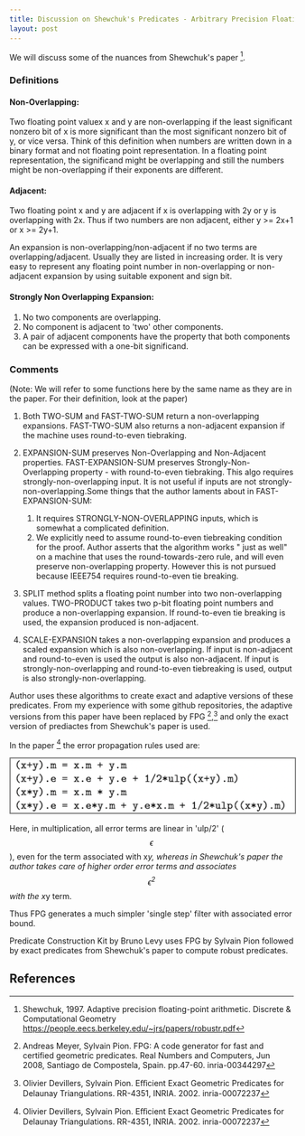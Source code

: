 ```yaml
---
title: Discussion on Shewchuk's Predicates - Arbitrary Precision Floating Point Arithmetic
layout: post
---
```




We will discuss some of the nuances from Shewchuk's paper [^1].



### Definitions

#### Non-Overlapping:

Two floating point valuex x and y are non-overlapping if the least significant nonzero bit of x is more significant than the most significant nonzero bit of y, or vice versa.
Think of this definition when numbers are written down in a binary format and not floating point representation.
In a floating point representation, the significand might be overlapping and still the numbers might be non-overlapping if their exponents are different.



#### Adjacent:

Two floating point x and y are adjacent if x is overlapping with 2y or y is overlapping with 2x. Thus if two numbers are non adjacent, either y >= 2x+1 or x >=  2y+1.


An expansion is non-overlapping/non-adjacent if no two terms are overlapping/adjacent. Usually they are listed in increasing order.
It is very easy to represent any floating point number in non-overlapping or non-adjacent expansion by using suitable exponent and sign bit.



#### Strongly Non Overlapping Expansion:

1. No two components are overlapping.
2. No component is adjacent to 'two' other components.
3. A pair of adjacent components have the property that both components can be expressed with a one-bit significand.


### Comments

(Note: We will refer to some functions here by the same name as they are in the paper. For their definition, look at the paper)


1. Both TWO-SUM and FAST-TWO-SUM return a non-overlapping expansions. FAST-TWO-SUM also returns a non-adjacent expansion if the machine uses round-to-even tiebraking.

2. EXPANSION-SUM preserves Non-Overlapping and Non-Adjacent properties. FAST-EXPANSION-SUM preserves Strongly-Non-Overlapping property - with round-to-even tiebraking. This algo requires strongly-non-overlapping input. It is not useful if inputs are not strongly-non-overlapping.Some things that the author laments about in FAST-EXPANSION-SUM:
     1. It requires STRONGLY-NON-OVERLAPPING inputs, which is somewhat a complicated definition.
     2. We explicitly need to assume round-to-even tiebreaking condition for the proof. Author asserts that the algorithm works "	just as well" on a machine that uses the round-towards-zero rule, and will even preserve non-overlapping property. However
     this is not pursued because IEEE754 requires round-to-even tie breaking.


3. SPLIT method splits a floating point number into two non-overlapping values.
TWO-PRODUCT takes two p-bit floating point numbers and produce a non-overlapping expansion. If round-to-even tie breaking is used, the expansion produced is non-adjacent.

4. SCALE-EXPANSION takes a non-overlapping expansion and produces a scaled expansion which is also non-overlapping. If input is non-adjacent and round-to-even is used the output is also non-adjacent. 
If input is strongly-non-overlapping and round-to-even tiebreaking is used, output is also strongly-non-overlapping.




Author uses these algorithms to create exact and adaptive versions of these predicates.
From my experience with some github repositories, the adaptive versions from this paper have been replaced by FPG [^2],[^3] and only the exact version of prediactes from Shewchuk's paper is used.



In the paper [^3] the error propagation rules used are:

<img src="/images/common/errorpropagation1.png" alt="voronoi" style="border: 2px solid  gray;">

Here, in multiplication, all error terms are linear in 'ulp/2' ($$\epsilon$$), even for the term associated with x*y, whereas in Shewchuk's paper the author takes care of higher order error terms and associates $$\epsilon^2$$ with the x*y term.

Thus FPG generates a much simpler 'single step' filter with associated error bound.

Predicate Construction Kit by Bruno Levy uses FPG by Sylvain Pion followed by exact predicates from Shewchuk's paper to compute robust predicates.

## References

[^1]: Shewchuk, 1997. Adaptive precision floating-point arithmetic. Discrete & Computational Geometry https://people.eecs.berkeley.edu/~jrs/papers/robustr.pdf

[^2]: Andreas Meyer, Sylvain Pion. FPG: A code generator for fast and certified geometric predicates. Real Numbers and Computers, Jun 2008, Santiago de Compostela, Spain. pp.47-60. inria-00344297

[^3]: Olivier Devillers, Sylvain Pion. Eﬀicient Exact Geometric Predicates for Delaunay Triangulations. RR-4351, INRIA. 2002. inria-00072237

[^4]: Bruno Lévy. Robustness and Eﬀiciency of Geometric Programs The Predicate Construction Kit (PCK). Computer-Aided Design, 2015. hal-01225202